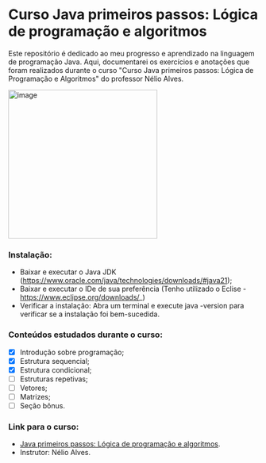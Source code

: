 # Curso Java primeiros passos: Lógica de programação e algoritmos

Este repositório é dedicado ao meu progresso e aprendizado na linguagem de programação Java. Aqui, documentarei os exercícios e anotações que foram realizados durante o curso "Curso Java primeiros passos: Lógica de Programação e Algoritmos" do professor Nélio Alves.


  <img width="300" alt="image" src="https://logospng.org/download/java/logo-java-1536.png">


### Instalação:
- Baixar e executar o Java JDK (https://www.oracle.com/java/technologies/downloads/#java21);
- Baixar e executar o IDe de sua preferência (Tenho utilizado o Eclise - https://www.eclipse.org/downloads/_) 
- Verificar a instalação: Abra um terminal e execute java -version para verificar se a instalação foi bem-sucedida.

### Conteúdos estudados durante o curso:
 
  - [x] Introdução sobre programação;
  - [x] Estrutura sequencial;
  - [x] Estrutura condicional;
  - [ ] Estruturas repetivas;
  - [ ] Vetores;
  - [ ] Matrizes;
  - [ ] Seção bônus.

### Link para o curso:
- [Java primeiros passos: Lógica de programação e algoritmos](https://www.udemy.com/course/java-curso-logica-de-programacao/?couponCode=KEEPLEARNING).
- Instrutor: Nélio Alves.
